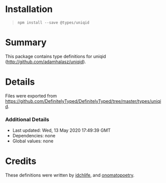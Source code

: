 # Installation
> `npm install --save @types/uniqid`

# Summary
This package contains type definitions for uniqid (http://github.com/adamhalasz/uniqid).

# Details
Files were exported from https://github.com/DefinitelyTyped/DefinitelyTyped/tree/master/types/uniqid.

### Additional Details
 * Last updated: Wed, 13 May 2020 17:49:39 GMT
 * Dependencies: none
 * Global values: none

# Credits
These definitions were written by [idchlife](https://github.com/idchlife), and [onomatopoetry](https://github.com/onomatopoetry).
